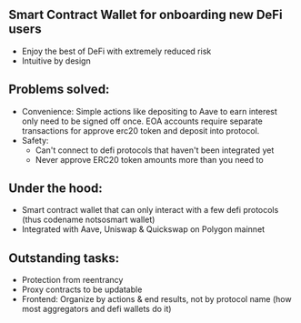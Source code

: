 ## Smart Contract Wallet for onboarding new DeFi users
- Enjoy the best of DeFi with extremely reduced risk
- Intuitive by design

## Problems solved:
- Convenience: Simple actions like depositing to Aave to earn interest only need to be signed off once. EOA accounts require separate transactions for approve erc20 token and deposit into protocol.
- Safety: 
    - Can't connect to defi protocols that haven't been integrated yet
    - Never approve ERC20 token amounts more than you need to

## Under the hood:
- Smart contract wallet that can only interact with a few defi protocols (thus codename notsosmart wallet)
- Integrated with Aave, Uniswap & Quickswap on Polygon mainnet




## Outstanding tasks:
- Protection from reentrancy
- Proxy contracts to be updatable 
- Frontend: Organize by actions & end results, not by protocol name (how most aggregators and defi wallets do it)
